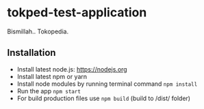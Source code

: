 # tokped-test-application
Bismillah.. Tokopedia.


## Installation

* Install latest node.js: https://nodejs.org​
* Install latest npm or yarn​
* Install node modules by running terminal command `npm install`
* Run the app `npm start`
* For build production files use `npm build` (build to /dist/ folder)
